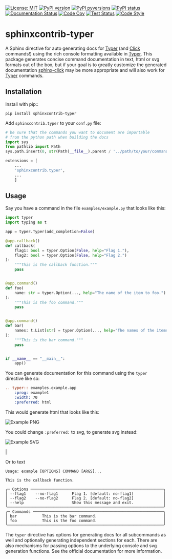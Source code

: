 
[![License: MIT](https://img.shields.io/badge/License-MIT-blue.svg)](https://opensource.org/licenses/MIT)
[![PyPI version](https://badge.fury.io/py/sphinxcontrib-typer.svg)](https://pypi.python.org/pypi/sphinxcontrib-typer/)
[![PyPI pyversions](https://img.shields.io/pypi/pyversions/sphinxcontrib-typer.svg)](https://pypi.python.org/pypi/sphinxcontrib-typer/)
[![PyPI status](https://img.shields.io/pypi/status/sphinxcontrib-typer.svg)](https://pypi.python.org/pypi/sphinxcontrib-typer)
[![Documentation Status](https://readthedocs.org/projects/sphinxcontrib-typer/badge/?version=latest)](http://sphinxcontrib-typer.readthedocs.io/?badge=latest/)
[![Code Cov](https://codecov.io/gh/sphinx-contrib/typer/branch/main/graph/badge.svg?token=0IZOKN2DYL)](https://app.codecov.io/gh/sphinx-contrib/typer)
[![Test Status](https://github.com/sphinx-contrib/typer/workflows/test/badge.svg)](https://github.com/sphinx-contrib/typer/actions/workflows/test.yml)
[![Code Style](https://img.shields.io/badge/code%20style-black-000000.svg)](https://github.com/psf/black)

# sphinxcontrib-typer

A Sphinx directive for auto generating docs for [Typer](https://typer.tiangolo.com/) 
(and [Click](https://click.palletsprojects.com/) commands!) using the rich console
formatting available in [Typer](https://typer.tiangolo.com/). This package generates
concise command documentation in text, html or svg formats out of the box, but if your
goal is to greatly customize the generated documentation
[sphinx-click](https://sphinx-click.readthedocs.io/en/latest/) may be more appropriate
and will also work for [Typer](https://typer.tiangolo.com/) commands.

## Installation

Install with pip::

    pip install sphinxcontrib-typer

Add ``sphinxcontrib.typer`` to your ``conf.py`` file:

```python
# be sure that the commands you want to document are importable
# from the python path when building the docs
import sys
from pathlib import Path
sys.path.insert(0, str(Path(__file__).parent / '../path/to/your/commands'))

extensions = [
    ...
    'sphinxcontrib.typer',
    ...
    ]
```

## Usage

Say you have a command in the file ``examples/example.py`` that looks like
this:

```python
import typer
import typing as t

app = typer.Typer(add_completion=False)

@app.callback()
def callback(
    flag1: bool = typer.Option(False, help="Flag 1."),
    flag2: bool = typer.Option(False, help="Flag 2.")
):
    """This is the callback function."""
    pass


@app.command()
def foo(
    name: str = typer.Option(..., help="The name of the item to foo.")
):
    """This is the foo command."""
    pass


@app.command()
def bar(
    names: t.List[str] = typer.Option(..., help="The names of the items to bar."),
):
    """This is the bar command."""
    pass


if __name__ == "__main__":
    app()
```

You can generate documentation for this command using the ``typer`` directive
like so:

```rst
.. typer:: examples.example.app
    :prog: example1
    :width: 70
    :preferred: html
```

This would generate html that looks like this:

![Example PNG](https://raw.githubusercontent.com/sphinx-contrib/typer/main/example.html.png)

You could change ``:preferred:`` to svg, to generate svg instead:

![Example SVG](https://raw.githubusercontent.com/sphinx-contrib/typer/main/example.svg)

|

Or to text
                                                                                            
    Usage: example [OPTIONS] COMMAND [ARGS]...                                                  
                                                                                                
    This is the callback function.                                                              
                                                                                                
    ╭─ Options ──────────────────────────────────────────────────────────╮
    │ --flag1    --no-flag1      Flag 1. [default: no-flag1]             │
    │ --flag2    --no-flag2      Flag 2. [default: no-flag2]             │
    │ --help                     Show this message and exit.             │
    ╰────────────────────────────────────────────────────────────────────╯
    ╭─ Commands ─────────────────────────────────────────────────────────╮
    │ bar           This is the bar command.                             │
    │ foo           This is the foo command.                             │
    ╰────────────────────────────────────────────────────────────────────╯


The ``typer`` directive has options for generating docs for all subcommands as well
and optionally generating independent sections for each. There are also mechanisms
for passing options to the underlying console and svg generation functions. See the
official documentation for more information.
